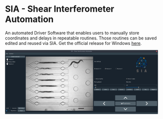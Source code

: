# SIA - Shear Interferometer Automation
An automated Driver Software that enables users to manually store coordinates and delays in repeatable routines. Those routines can be saved edited and reused via SIA.
Get the official release for Windows [here](https://seafile.zfn.uni-bremen.de/f/ede2bf465ff642c0b515/?dl=1).

![Alt text](media/UseCase.png?raw=true "SIA Use Case")
